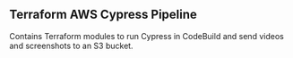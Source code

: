## Terraform AWS Cypress Pipeline

Contains Terraform modules to run Cypress in CodeBuild and send videos and screenshots to an S3 bucket.